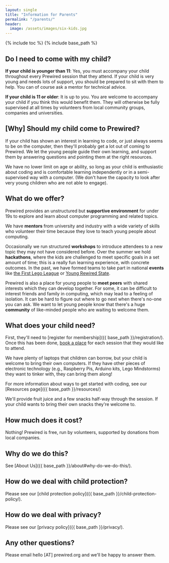 ```yaml
---
layout: single
title: "Information for Parents"
permalink: "/parents/"
header:
  image: /assets/images/six-kids.jpg
---
```

{% include toc %}
{% include base_path %}

## Do I need to come with my child?

**If your child is younger than 11**: Yes, you must accompany your child throughout every Prewired session that they attend. If your child is very young and needs lots of support, you should be prepared to sit with them to help. You can of course ask a mentor for technical advice.

**If your child is 11 or older**: It is up to you. You are welcome to accompany your child if you think this would benefit them. They will otherwise be fully supervised at all times by volunteers from local community groups, companies and universities.

## [Why] Should my child come to Prewired?

If your child has shown an interest in learning to code, or just always seems to be on the computer, then they'll probably get a lot out of coming to Prewired. We let the young people guide their own learning, and support them by answering questions and pointing them at the right resources.

We have no lower limit on age or ability, so long as your child is enthusiastic about coding and is comfortable learning independently or in a semi-supervised way with a computer. (We don't have the capacity to look after very young children who are not able to engage).

## What do we offer?

Prewired provides an unstructured but **supportive environment** for under 19s to explore and learn about computer programming and related topics.

We have **mentors** from university and industry with a wide variety of skills who volunteer their time because they love to teach young people about computing. 

Occasionally we run structured **workshops** to introduce attendees to a new topic they may not have considered before. Over the summer we hold **hackathons**, where the kids are challenged to meet specific goals in a set amount of time; this is a really fun learning experience, with concrete outcomes. In the past, we have formed teams to take part in national **events** like [the First Lego League](http://www.firstlegoleague.org/) or [Young Rewired State](https://yrs.io).

Prewired is also a place for young people to **meet peers** with shared interests which they can develop together. For some, it can be difficult to interest friends and family in computing, which may lead to a feeling of isolation. It can be hard to figure out where to go next when there's no-one you can ask. We want to let young people know that there's a huge **community** of like-minded people who are waiting to welcome them.

## What does your child need?

First, they'll need to [register for membership]({{ base_path }}/registration/). Once this has been done, [book a place](http://www.eventbrite.co.uk/e/prewired-tickets-12525428895) for each session that they would like to attend.

We have plenty of laptops that children can borrow, but your child is welcome to bring their own computers. If they have other pieces of electronic technology (e.g., Raspberry Pis, Arduino kits, Lego Mindstorms) they want to tinker with, they can bring them along! 

For more information about ways to get started with coding, see our [Resources page]({{ base_path }}/resources/)

We'll provide fruit juice and a few snacks half-way through the session. If your child wants to bring their own snacks they're welcome to.

## How much does it cost?

Nothing! Prewired is free, run by volunteers, supported by donations from local companies.

<!-- ## Membership

For frequent attendees, we offer a long-term membership option. This just means you have to fill out the registration form less frequently, by giving us permission to hold your data on file. You can [sign up here]({{ site.url }}/registration#membership/)membership). -->

## Why do we do this?

See [About Us]({{ base_path }}/about#why-do-we-do-this/).

## How do we deal with child protection?

Please see our [child protection policy]({{ base_path }}/child-protection-policy/).

## How do we deal with privacy?

Please see our [privacy policy]({{ base_path }}/privacy/).


## Any other questions?

Please email hello [AT] prewired.org and we'll be happy to answer them.
